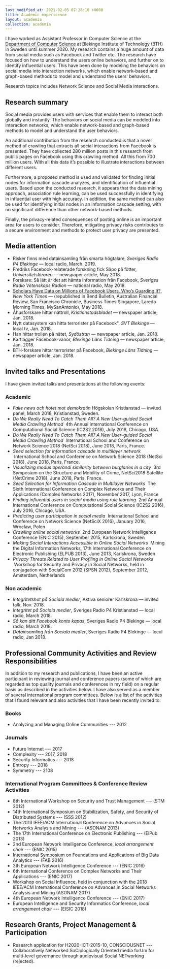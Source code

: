 ```yaml
---
last_modified_at: 2021-02-05 07:26:10 +0000
title: Academic expericence
layout: academia
collection: academia
---
```


I have worked as Assistant Professor in Computer Science at the [Department of Computer Science](https://www.bth.se/eng/about-bth/organisation/faculty-of-computing/dida/) at Blekinge Institute of Technology (BTH) in Sweden until summer 2020. My research contains a huge amount of data from social media such as Facebook and Twitter etc. The research have focused on how to understand the users online behaviors, and further on to identify influential users. This have been done by modeling the behaviors on social media into interaction networks, which enable network-based and graph-based methods to model and understand the users' behaviors.

Research topics includes Network Science and Social Media interactions.

## Research summary

Social media provides users with services that enable them to interact both globally and instantly. The behaviors on social media can be modeled into interaction networks, which enable network-based and graph-based methods to model and understand the user behaviors.

An additional contribution from the research conducted is that a novel method of crawling that extracts all social interactions from Facebook is presented. They have collected 280 million posts in this research from public pages on Facebook using this crawling method. All this from 700 million users. With all this data it’s possible to illustrate interactions between different users.

Furthermore, a proposed method is used and validated for finding initial nodes for information cascade analyzes, and identification of influential users. Based upon the conducted research, it appears that the data mining approach, association rule learning, can be used successfully in identifying in influential user with high accuracy. In addition, the same method can also be used for identifying initial nodes in an information cascade setting, with no significant difference than other network-based methods.

Finally, the privacy-related consequences of posting online is an important area for users to consider. Therefore, mitigating privacy risks contributes to a secure environment and methods to protect user privacy are presented.

<!-- # News
---
* March '18: [Teaching](teaching.html) database tehniques.
* June '18: Attended to NetSci 2018 in Paris
* Jul '18: Attended to IC2S2 2018 in Chicago
* March '18: [Teaching](teaching.html) database tehniques. -->

## Media attention

* Risker finns med datainsamling från smarta högtalare, *Sveriges Radio P4 Blekinge* — local radio, March. 2019.
* Fredriks Facebook-relaterade forskning fick Säpo på fötter, *Universitetsläraren* — newspaper article, May 2018.
* Forskare: Så lätt är det att hämta information från Facebook, *Sveriges Radio Vetenskaps Radion* — national radio, May 2018.
* [Scholars Have Data on Millions of Facebook Users. Who’s Guarding It?](https://www.nytimes.com/2018/05/06/technology/facebook-information-data-sets-academics.html), *New York Times* — (republished in Bend Bulletin, Australian Financial Review, San Francisco Chronicle, Business Times Singapore, Laredo Morning Times, MySanAntonio), May 2018.
* Åhusforskare hittar nättroll, *Kristianstadsbladet* — newspaper article, Jan. 2018.
* Nytt datasystem kan hitta terrorister på Facebook", *SVT Blekinge* — local tv, Jan. 2018.
* Han hittar trollen på nätet, *Sydöstran* — newspaper article, Jan. 2018.
* Kartlägger Facebook-vanor, *Blekinge Läns Tidning* — newspaper article, Jan. 2018.
* BTH-forskare hittar terrorister på Facebook, *Blekinge Läns Tidning* — newspaper article, Jan. 2018.

<!-- * *BTH-forskare har kartlagt radikalisering - samlat in 35 miljarder gillamarkeringar,  Jan. 2018.
* newspaper article,”BTH-forskning ska hitta radikaliserade” • Sydöstran Jan. 2018.  -->

## Invited talks and Presentations

<!-- * "Datainsamling från Sociala medier", Jan, Sveriges Radio P4 Blekinge
* "Integritet på Sociala medier", 22/3, Sveriges Radio P4 Kristianstad
* "Så kan ditt Facebook konto kapas", 10/4, Sveriges Radio P4 Blekinge
* "Fake news och hotet mot demokratin", 11/4, paneldebatt, Högskolan Kristianstad
* "Integritetshot på Sociala medier", 16/11, Aktiva seniorer Karlskrona
--- -->
I have given invited talks and presentations at the following events:

### Academic

* *Fake news och hotet mot demokratin* Högskolan Kristianstad — invited panel, March 2018, Kristianstad, Sweden.
* *Do We Really Need To Catch Them All? A New User-guided Social Media
  Crawling Method*  4th Annual International Conference on
  Computational Social Science (IC2S2 2018), July 2018, Chicago, USA.
* *Do We Really Need To Catch Them All? A New User-guided Social Media
  Crawling Method*  International School and Conference on Network
  Science 2018 (NetSci 2018), June 2018, Paris, France.
* *Seed selection for information cascade in multilayer network*
   International School and Conference on Network Science 2018 (NetSci
  2018), June 2018, Paris, France.
* *Visualizing modus operandi similarity between burglaries in a city*
   3rd Symposium on the Structure and Mobility of Crime, NetSci2018
  Satellite (NetCrime 2018), June 2018, Paris, France.
* *Seed Selection for Information Cascade in Multilayer Networks*  The
  Sixth International Conference on Complex Networks and Their
  Applications (Complex Networks 2017), November 2017, Lyon, France
* *Finding influential users in social media using rule learning*  2nd
  Annual International Conference on Computational Social Science
  (IC2S2 2016), July 2016, Chicago, USA.
* *Predicting user participation in social media*  International
  School and Conference on Network Science (NetSciX 2016), January
  2016, Wroclaw, Polen
* *Crawling online social networks*  2nd European Network Intelligence
  Conference (ENIC 2015), September 2015, Karlskrona, Sweden
* *Making Social Interactions Accessible in Online Social Networks*
   Mining the Digital Information Networks, 17th International
  Conference on Electronic Publishing (ELPUB 2013), June 2013,
  Karlskrona, Sweden
* *Privacy Threats Related to User Profiling in Online Social
   Networks*  Workshop for Security and Privacy in Social Networks,
   held in conjugation with SocialCom 2012 (SPSN 2012), September 2012,
   Amsterdam, Netherlands

### Non academic

* *Integritetshot på Sociala medier*, Aktiva seniorer Karlskrona — invited talk, Nov. 2018.
* *Integritet på Sociala medier*, Sveriges Radio P4 Kristianstad — local radio, March 2018.
* *Så kan ditt Facebook konto kapas*, Sveriges Radio P4 Blekinge — local radio, March 2018.
* *Datainsamling från Sociala medier*, Sveriges Radio P4 Blekinge — local radio, Jan 2018.

<!-- # Organizing / PC / other -->
## Professional Community Activities and Review Responsibilities

In addition to my research and publications, I have been an active participant in reviewing journal and conference papers (some of which are regarded as top quality journals and conferences in my field) on a regular basis as described in the activities below. I have also served as a member of several international program committees.
Below is a list of the activities that I found relevant and also activities that I have been recently invited to:

### Books

* Analyzing and Managing Online Communities --- 2012

### Journals

* Future Internet --- 2017
* Complexity --- 2017, 2018
* Security Informatics --- 2018
* Entropy --- 2018
* Symmetry --- 2108

### International Program Committees & Conference Review Activities

* 8th International Workshop on Security and Trust Management ---
  (STM 2012)
* 14th International Symposium on Stabilization, Safety, and Security
  of Distributed Systems --- (SSS 2012)
* The 2013 IEEE/ACM International Conference on Advances in Social
  Networks Analysis and Mining --- (ASONAM 2013)
* The 17th International Conference on Electronic Publishing ---
  (ElPub 2013)
* 2nd European Network Intelligence Conference, *local arrangement
  chair* --- (ENIC 2015)
* International Symposium on Foundations and Applications of Big Data
  Analytics --- (FAB 2016)
* 3th European Network Intelligence Conference --- (ENIC 2016)
* 6th International Conference on Complex Networks and Their
  Applications --- (ENIC 2017)
* Workshop on Social Influence, held in conjunction with the 2018
  IEEE/ACM International Conference on Advances in Social Networks
  Analysis and Mining (ASONAM 2017)
* 4th European Network Intelligence Conference --- (ENIC 2017)
* European Intelligence and Security Informatics Conference, *local
  arrangement chair* --- (EISIC 2018)

## Research Grants, Project Management & Participation

* Research application for H2020-ICT-2015-10, CONSCIOUSNET --- Collaboratively Networked SoCIologically Oriented media forUm for multi-level governance through audiovisual Social NETworking (rejected).
